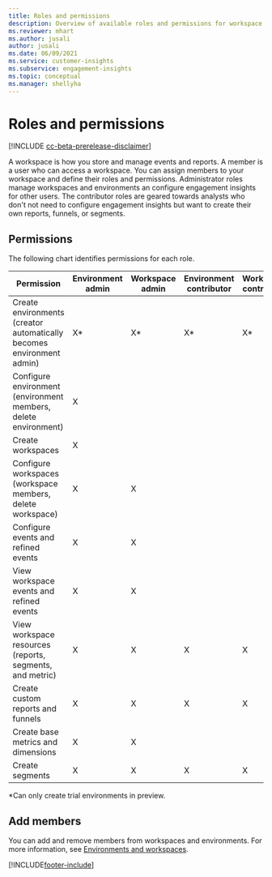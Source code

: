 ```yaml
---
title: Roles and permissions
description: Overview of available roles and permissions for workspace members. 
ms.reviewer: mhart
ms.author: jusali
author: jusali
ms.date: 06/09/2021
ms.service: customer-insights
ms.subservice: engagement-insights 
ms.topic: conceptual
ms.manager: shellyha
---
```


# Roles and permissions

[!INCLUDE [cc-beta-prerelease-disclaimer](includes/cc-beta-prerelease-disclaimer.md)]

A workspace is how you store and manage events and reports. A member is a user who can access a workspace. You can assign members to your workspace and define their roles and permissions. Administrator roles manage workspaces and environments an configure engagement insights for other users. The contributor roles are geared towards analysts who don't not need to configure engagement insights but want to create their own reports, funnels, or segments.

## Permissions
  
The following chart identifies permissions for each role. 

| Permission | Environment admin | Workspace admin | Environment contributor | Workspace contributor | 
|--|--|--|--|--|
| Create environments (creator automatically becomes environment admin) | X* | X* | X* | X* |  
| Configure environment (environment members, delete environment) | X |  |  |  |  
| Create workspaces | X |  |  |  |  
| Configure workspaces (workspace members, delete workspace) | X | X |  |  |  
| Configure events and refined events | X | X | |  |  
| View workspace events and refined events | X | X | |  |  
| View workspace resources (reports, segments, and metric)| X | X | X | X |  
| Create custom reports and funnels | X | X | X | X |  
| Create base metrics and dimensions| X | X |  |  |  
| Create segments| X | X | X | X |  

*Can only create trial environments in preview. 

## Add members

You can add and remove members from workspaces and environments. For more information, see [Environments and workspaces](manage-environments-workspaces.md).


[!INCLUDE[footer-include](../includes/footer-banner.md)]
